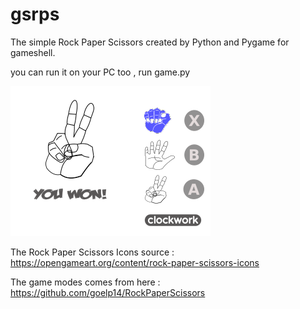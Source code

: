 # gsrps
The simple Rock Paper Scissors created by Python and Pygame for gameshell. 

you can run it on your PC too , run game.py

![screenshot](screenshot.png)

The Rock Paper Scissors Icons source :
https://opengameart.org/content/rock-paper-scissors-icons

The game modes comes from here :
https://github.com/goelp14/RockPaperScissors
